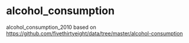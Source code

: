 # alcohol_consumption
alcohol_consumption_2010
based on https://github.com/fivethirtyeight/data/tree/master/alcohol-consumption
